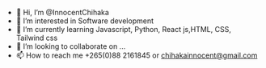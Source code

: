 - 👋 Hi, I’m @InnocentChihaka
- 👀 I’m interested in Software development
- 🌱 I’m currently learning Javascript, Python, React js,HTML, CSS, Tailwind css
- 💞️ I’m looking to collaborate on ...
- 📫 How to reach me +265(0)88 2161845 or chihakainnocent@gmail.com

<!---
InnocentChihaka/InnocentChihaka is a ✨ special ✨ repository because its `README.md` (this file) appears on your GitHub profile.
You can click the Preview link to take a look at your changes.
--->

